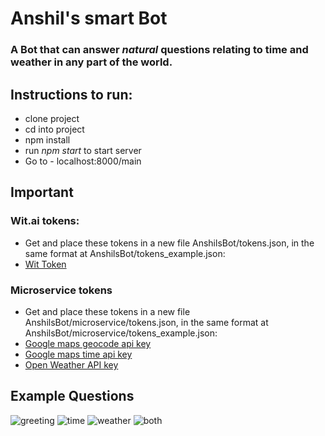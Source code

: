 # Anshil's smart Bot
### A Bot that can answer *natural* questions relating to time and weather in any part of the world.

## Instructions to run:
* clone project
* cd into project
* npm install
* run *npm start* to start server
* Go to - localhost:8000/main

## Important
### Wit.ai tokens:
* Get and place these tokens in a new file AnshilsBot/tokens.json, in the same format at AnshilsBot/tokens_example.json:
* [Wit Token](https://wit.ai/)

### Microservice tokens
* Get and place these tokens in a new file AnshilsBot/microservice/tokens.json, in the same format at AnshilsBot/microservice/tokens_example.json:
* [Google maps geocode api key](https://developers.google.com/maps/documentation/geocoding/intro)
* [Google maps time api key](https://developers.google.com/maps/documentation/timezone/intro)
* [Open Weather API key](https://openweathermap.org/api)


## Example Questions
![greeting](https://raw.githubusercontent.com/anshilbhansali/slackBot/master/greeting.png)
![time](https://raw.githubusercontent.com/anshilbhansali/slackBot/master/time_newyork.png)
![weather](https://raw.githubusercontent.com/anshilbhansali/slackBot/master/weather_india.png)
![both](https://raw.githubusercontent.com/anshilbhansali/slackBot/master/weather_time_dubai.png)






